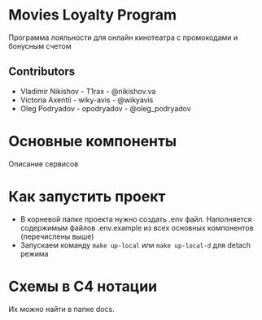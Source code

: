 # Movies Loyalty Program
Программа лояльности для онлайн кинотеатра с промокодами и бонусным счетом

## Contributors

- Vladimir Nikishov - T1rax - @nikishov.va
- Victoria Axentii - wiky-avis - @wikyavis
- Oleg Podryadov - opodryadov - @oleg_podryadov

# Основные компоненты
Описание сервисов

# Как запустить проект
- В корневой папке проекта нужно создать .env файл. Наполняется содержимым файлов .env.example из всех основных компонентов (перечислены выше)
- Запускаем команду `make up-local` или `make up-local-d` для detach режима

# Схемы в C4 нотации
Их можно найти в папке docs.